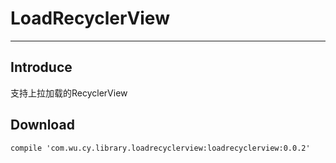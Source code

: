 # LoadRecyclerView
***
## Introduce 
   支持上拉加载的RecyclerView
   
## Download
  
  `compile 'com.wu.cy.library.loadrecyclerview:loadrecyclerview:0.0.2'`
